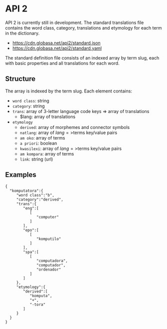 # API 2

API 2 is currently still in development. The standard translations file contains the word class, category, translations and etymology for each term in the dictionary.

- https://cdn.globasa.net/api2/standard.json
- https://cdn.globasa.net/api2/standard.yaml

The standard definition file consists of an indexed array by term slug, each with basic properties and all translations for each word.

## Structure

The array is indexed by the term slug. Each element contains:

- `word class`: string
- `category`: string
- `trans`: array of 3-letter language code keys => array of translations
  - $lang: array of translations
- `etymology`
  - `derived`: array of morphemes and connector symbols
  - `natlang`: array of $lang=>$terms key/value pairs
  - `am oko`: array of terms
  - `a priori`: boolean
  - `kwasilexi`: array of $lang=>$terms key/value pairs
  - `am kompara`: array of terms
  - `link`: string (url)


## Examples
```
{
  "komputatora":{
     "word class":"b",
     "category":"derived",
     "trans":{
        "eng":[
           [
              "computer"
           ]
        ],
        "epo":[
           [
              "komputilo"
           ]
        ],
        "spa":[
           [
              "computadora",
              "computador",
              "ordenador"
           ]
        ]
     },
     "etymology":{
        "derived":[
           "komputa",
           "+",
           "-tora"
        ]
     }
  }
}
```
